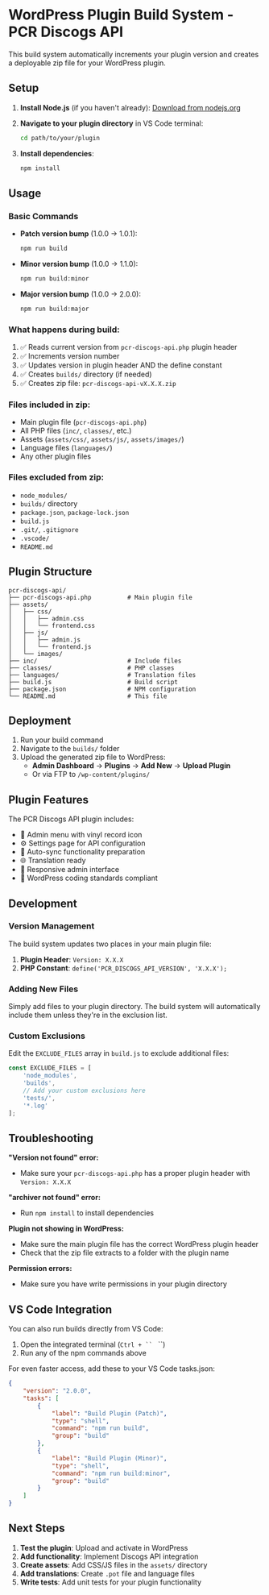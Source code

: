 # WordPress Plugin Build System - PCR Discogs API

This build system automatically increments your plugin version and creates a deployable zip file for your WordPress plugin.

## Setup

1. **Install Node.js** (if you haven't already): [Download from nodejs.org](https://nodejs.org/)

2. **Navigate to your plugin directory** in VS Code terminal:
   ```bash
   cd path/to/your/plugin
   ```

3. **Install dependencies**:
   ```bash
   npm install
   ```

## Usage

### Basic Commands

- **Patch version bump** (1.0.0 → 1.0.1):
  ```bash
  npm run build
  ```

- **Minor version bump** (1.0.0 → 1.1.0):
  ```bash
  npm run build:minor
  ```

- **Major version bump** (1.0.0 → 2.0.0):
  ```bash
  npm run build:major
  ```

### What happens during build:

1. ✅ Reads current version from `pcr-discogs-api.php` plugin header
2. ✅ Increments version number
3. ✅ Updates version in plugin header AND the define constant
4. ✅ Creates `builds/` directory (if needed)
5. ✅ Creates zip file: `pcr-discogs-api-vX.X.X.zip`

### Files included in zip:

- Main plugin file (`pcr-discogs-api.php`)
- All PHP files (`inc/`, `classes/`, etc.)
- Assets (`assets/css/`, `assets/js/`, `assets/images/`)
- Language files (`languages/`)
- Any other plugin files

### Files excluded from zip:

- `node_modules/`
- `builds/` directory
- `package.json`, `package-lock.json`
- `build.js`
- `.git/`, `.gitignore`
- `.vscode/`
- `README.md`

## Plugin Structure

```
pcr-discogs-api/
├── pcr-discogs-api.php          # Main plugin file
├── assets/
│   ├── css/
│   │   ├── admin.css
│   │   └── frontend.css
│   ├── js/
│   │   ├── admin.js
│   │   └── frontend.js
│   └── images/
├── inc/                         # Include files
├── classes/                     # PHP classes
├── languages/                   # Translation files
├── build.js                     # Build script
├── package.json                 # NPM configuration
└── README.md                    # This file
```

## Deployment

1. Run your build command
2. Navigate to the `builds/` folder
3. Upload the generated zip file to WordPress:
   - **Admin Dashboard** → **Plugins** → **Add New** → **Upload Plugin**
   - Or via FTP to `/wp-content/plugins/`

## Plugin Features

The PCR Discogs API plugin includes:

- 🎵 Admin menu with vinyl record icon
- ⚙️ Settings page for API configuration
- 🔄 Auto-sync functionality preparation
- 🌐 Translation ready
- 📱 Responsive admin interface
- 🔌 WordPress coding standards compliant

## Development

### Version Management

The build system updates two places in your main plugin file:
1. **Plugin Header**: `Version: X.X.X`
2. **PHP Constant**: `define('PCR_DISCOGS_API_VERSION', 'X.X.X');`

### Adding New Files

Simply add files to your plugin directory. The build system will automatically include them unless they're in the exclusion list.

### Custom Exclusions

Edit the `EXCLUDE_FILES` array in `build.js` to exclude additional files:

```javascript
const EXCLUDE_FILES = [
    'node_modules',
    'builds',
    // Add your custom exclusions here
    'tests/',
    '*.log'
];
```

## Troubleshooting

**"Version not found" error:**
- Make sure your `pcr-discogs-api.php` has a proper plugin header with `Version: X.X.X`

**"archiver not found" error:**
- Run `npm install` to install dependencies

**Plugin not showing in WordPress:**
- Make sure the main plugin file has the correct WordPress plugin header
- Check that the zip file extracts to a folder with the plugin name

**Permission errors:**
- Make sure you have write permissions in your plugin directory

## VS Code Integration

You can also run builds directly from VS Code:
1. Open the integrated terminal (`Ctrl + `` ` ``)
2. Run any of the npm commands above

For even faster access, add these to your VS Code tasks.json:
```json
{
    "version": "2.0.0",
    "tasks": [
        {
            "label": "Build Plugin (Patch)",
            "type": "shell",
            "command": "npm run build",
            "group": "build"
        },
        {
            "label": "Build Plugin (Minor)",
            "type": "shell",
            "command": "npm run build:minor",
            "group": "build"
        }
    ]
}
```

## Next Steps

1. **Test the plugin**: Upload and activate in WordPress
2. **Add functionality**: Implement Discogs API integration
3. **Create assets**: Add CSS/JS files in the `assets/` directory
4. **Add translations**: Create `.pot` file and language files
5. **Write tests**: Add unit tests for your plugin functionality
